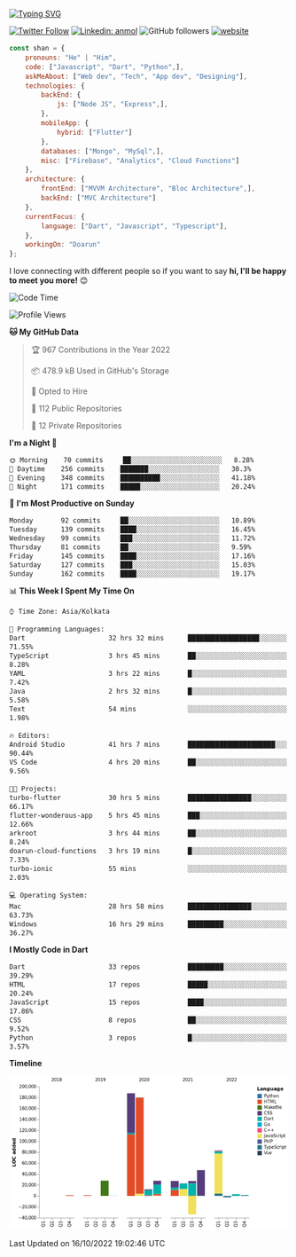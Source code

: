 [![Typing SVG](https://readme-typing-svg.herokuapp.com?lines=Hey%2C+I'm+Shan;I+am+a+Full+Stack+Developer)](https://git.io/typing-svg)

<!-- <img align='right' src="https://media.giphy.com/media/M9gbBd9nbDrOTu1Mqx/giphy.gif" width="230"> -->

[![Twitter Follow](https://img.shields.io/twitter/follow/shan__shaji?style=flat)](https://twitter.com/intent/follow?screen_name=shan__shaji)
[![Linkedin: anmol](https://img.shields.io/badge/shan-shaji?style=flat-square&logo=Linkedin&logoColor=white&link=https://www.linkedin.com/in/shan-shaji/)](https://www.linkedin.com/in/shan-shaji/)
![GitHub followers](https://img.shields.io/github/followers/shan-shaji?label=Follow&style=social)
[![website](https://img.shields.io/badge/Website-46a2f1.svg?&style=flat-square&logo=Google-Chrome&logoColor=white&link=http://shan-shaji.github.io/)](http://shan-shaji.github.io/)




```javascript
const shan = {
    pronouns: "He" | "Him",
    code: ["Javascript", "Dart", "Python",],
    askMeAbout: ["Web dev", "Tech", "App dev", "Designing"],
    technologies: {
        backEnd: {
            js: ["Node JS", "Express",],
        },
        mobileApp: {
            hybrid: ["Flutter"]
        },
        databases: ["Mongo", "MySql",],
        misc: ["Firebase", "Analytics", "Cloud Functions"]
    },
    architecture: {
        frontEnd: ["MVVM Architecture", "Bloc Architecture",],
        backEnd: ["MVC Architecture"]
    },
    currentFocus: {
        language: ["Dart", "Javascript", "Typescript"],
    },
    workingOn: "Doarun"
};
```

I love connecting with different people</b> so if you want to say <b>hi, I'll be happy to meet you more!</b> 😊</em>


<!--START_SECTION:waka-->
![Code Time](http://img.shields.io/badge/Code%20Time-1%2C106%20hrs%209%20mins-blue)

![Profile Views](http://img.shields.io/badge/Profile%20Views-12-blue)

**🐱 My GitHub Data** 

> 🏆 967 Contributions in the Year 2022
 > 
> 📦 478.9 kB Used in GitHub's Storage 
 > 
> 💼 Opted to Hire
 > 
> 📜 112 Public Repositories 
 > 
> 🔑 12 Private Repositories  
 > 
**I'm a Night 🦉** 

```text
🌞 Morning    70 commits     ██░░░░░░░░░░░░░░░░░░░░░░░   8.28% 
🌆 Daytime    256 commits    ███████░░░░░░░░░░░░░░░░░░   30.3% 
🌃 Evening    348 commits    ██████████░░░░░░░░░░░░░░░   41.18% 
🌙 Night      171 commits    █████░░░░░░░░░░░░░░░░░░░░   20.24%

```
📅 **I'm Most Productive on Sunday** 

```text
Monday       92 commits     ██░░░░░░░░░░░░░░░░░░░░░░░   10.89% 
Tuesday      139 commits    ████░░░░░░░░░░░░░░░░░░░░░   16.45% 
Wednesday    99 commits     ███░░░░░░░░░░░░░░░░░░░░░░   11.72% 
Thursday     81 commits     ██░░░░░░░░░░░░░░░░░░░░░░░   9.59% 
Friday       145 commits    ████░░░░░░░░░░░░░░░░░░░░░   17.16% 
Saturday     127 commits    ███░░░░░░░░░░░░░░░░░░░░░░   15.03% 
Sunday       162 commits    ████░░░░░░░░░░░░░░░░░░░░░   19.17%

```


📊 **This Week I Spent My Time On** 

```text
⌚︎ Time Zone: Asia/Kolkata

💬 Programming Languages: 
Dart                     32 hrs 32 mins      ██████████████████░░░░░░░   71.55% 
TypeScript               3 hrs 45 mins       ██░░░░░░░░░░░░░░░░░░░░░░░   8.28% 
YAML                     3 hrs 22 mins       █░░░░░░░░░░░░░░░░░░░░░░░░   7.42% 
Java                     2 hrs 32 mins       █░░░░░░░░░░░░░░░░░░░░░░░░   5.58% 
Text                     54 mins             ░░░░░░░░░░░░░░░░░░░░░░░░░   1.98%

🔥 Editors: 
Android Studio           41 hrs 7 mins       ██████████████████████░░░   90.44% 
VS Code                  4 hrs 20 mins       ██░░░░░░░░░░░░░░░░░░░░░░░   9.56%

🐱‍💻 Projects: 
turbo-flutter            30 hrs 5 mins       ████████████████░░░░░░░░░   66.17% 
flutter-wonderous-app    5 hrs 45 mins       ███░░░░░░░░░░░░░░░░░░░░░░   12.66% 
arkroot                  3 hrs 44 mins       ██░░░░░░░░░░░░░░░░░░░░░░░   8.24% 
doarun-cloud-functions   3 hrs 19 mins       █░░░░░░░░░░░░░░░░░░░░░░░░   7.33% 
turbo-ionic              55 mins             ░░░░░░░░░░░░░░░░░░░░░░░░░   2.03%

💻 Operating System: 
Mac                      28 hrs 58 mins      ████████████████░░░░░░░░░   63.73% 
Windows                  16 hrs 29 mins      █████████░░░░░░░░░░░░░░░░   36.27%

```

**I Mostly Code in Dart** 

```text
Dart                     33 repos            █████████░░░░░░░░░░░░░░░░   39.29% 
HTML                     17 repos            █████░░░░░░░░░░░░░░░░░░░░   20.24% 
JavaScript               15 repos            ████░░░░░░░░░░░░░░░░░░░░░   17.86% 
CSS                      8 repos             ██░░░░░░░░░░░░░░░░░░░░░░░   9.52% 
Python                   3 repos             █░░░░░░░░░░░░░░░░░░░░░░░░   3.57%

```


**Timeline**

![Chart not found](https://raw.githubusercontent.com/shan-shaji/shan-shaji/master/charts/bar_graph.png) 


 Last Updated on 16/10/2022 19:02:46 UTC
<!--END_SECTION:waka-->


